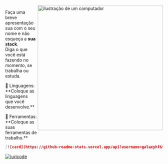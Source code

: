 <img src="https://raw.githubusercontent.com/MicaelliMedeiros/micaellimedeiros/master/image/computer-illustration.png" alt="ilustração de um computador" min-width="400px" max-width="400px" width="400px" align="right">

<p align="left"> 
  Faça uma breve apresentação sua com o seu nome e não esqueça a <strong>sua stack</strong>.<br>
  Diga o que você está fazendo no momento, se trabalha ou estuda.
</p>

<p align="left">
  🦄 Linguagens: **Coloque as linguagens que você desenvolve.**
</p>

<p align="left">
  💼 Ferramentas: **Coloque as suas ferramentas de trabalho.**
</p>

```md
[![card](https://github-readme-stats.vercel.app/api?username=galaxyhf&theme=dark)](https://github.com/anuraghazra/github-readme-stats)
```

[![iuricode](https://github-readme-stats.vercel.app/api?username=galaxyhf&theme=dark)](https://github.com/anuraghazra/github-readme-stats)
